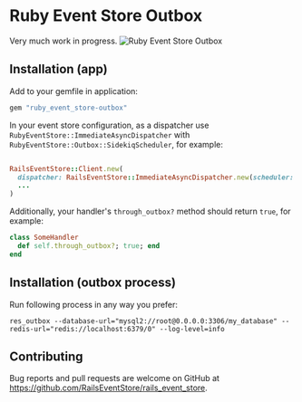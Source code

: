 # Ruby Event Store Outbox

Very much work in progress.
![Ruby Event Store Outbox](https://github.com/RailsEventStore/rails_event_store/workflows/ruby_event_store-outbox/badge.svg)


## Installation (app)

Add to your gemfile in application:

```ruby
gem "ruby_event_store-outbox"
```

In your event store configuration, as a dispatcher use `RubyEventStore::ImmediateAsyncDispatcher` with `RubyEventStore::Outbox::SidekiqScheduler`, for example:

```ruby

RailsEventStore::Client.new(
  dispatcher: RailsEventStore::ImmediateAsyncDispatcher.new(scheduler: RubyEventStore::Outbox::SidekiqScheduler.new),
  ...
)
```

Additionally, your handler's `through_outbox?` method should return `true`, for example:

```ruby
class SomeHandler
  def self.through_outbox?; true; end
end
```


## Installation (outbox process)

Run following process in any way you prefer:

```
res_outbox --database-url="mysql2://root@0.0.0.0:3306/my_database" --redis-url="redis://localhost:6379/0" --log-level=info
```


## Contributing

Bug reports and pull requests are welcome on GitHub at https://github.com/RailsEventStore/rails_event_store.
